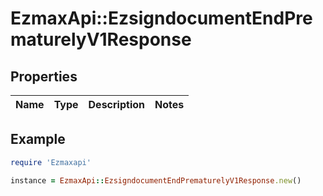 # EzmaxApi::EzsigndocumentEndPrematurelyV1Response

## Properties

| Name | Type | Description | Notes |
| ---- | ---- | ----------- | ----- |

## Example

```ruby
require 'Ezmaxapi'

instance = EzmaxApi::EzsigndocumentEndPrematurelyV1Response.new()
```

